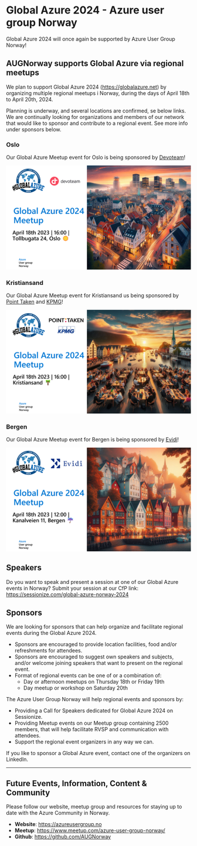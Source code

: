 # Global Azure 2024 - Azure user group Norway

Global Azure 2024 will once again be supported by Azure User Group Norway!

## AUGNorway supports Global Azure via regional meetups

We plan to support Global Azure 2024 (https://globalazure.net) by organizing multiple regional meetups i Norway, during the days of April 18th to April 20th, 2024.

Planning is underway, and several locations are confirmed, se below links. We are continually looking for organizations and members of our network that would like to sponsor and contribute to a regional event. See more info under sponsors below.

### Oslo

Our Global Azure Meetup event for Oslo is being sponsored by [Devoteam](https://www.devoteam.no/)!

[![Global Azure Norway 2024 - Oslo](GlobalAzure2024_Oslo_Devoteam.png "Event information")](https://www.meetup.com/azure-user-group-norway/events/298799519/)

### Kristiansand

Our Global Azure Meetup event for Kristiansand us being sponsored by [Point Taken](https://www.pointtaken.no/) and [KPMG](https://www.kpmg.no)!

[![Global Azure Norway 2024 - Kristiansand](GlobalAzure2024_Kristiansand_Pointtaken_KPMG.png "Event information")](https://www.meetup.com/azure-user-group-norway/events/298799537/)

### Bergen

Our Global Azure Meetup event for Bergen is being sponsored by [Evidi](https://www.evidi.no/)!

[![Global Azure Norway 2024 - Bergen](GlobalAzure2024_Bergen_Evidi.png "Event information")](https://www.meetup.com/azure-user-group-norway/events/298799402/)

## Speakers

Do you want to speak and present a session at one of our Global Azure events in Norway? Submit your session at our CfP link: https://sessionize.com/global-azure-norway-2024

## Sponsors

We are looking for sponsors that can help organize and facilitate regional events during the Global Azure 2024.

* Sponsors are encouraged to provide location facilities, food and/or refreshments for attendees.
* Sponsors are encouraged to suggest own speakers and subjects, and/or welcome joining speakers that want to present on the regional event.
* Format of regional events can be one of or a combination of:
  * Day or afternoon meetups on Thursday 18th or Friday 19th
  * Day meetup or workshop on Saturday 20th

The Azure User Group Norway will help regional events and sponsors by:

* Providing a Call for Speakers dedicated for Global Azure 2024 on Sessionize.
* Providing Meetup events on our Meetup group containing 2500 members, that will help facilitate RVSP and communication with attendees.
* Support the regional event organizers in any way we can.

If you like to sponsor a Global Azure event, contact one of the organizers on LinkedIn.

-------------------------------------------------

## Future Events, Information, Content & Community

Please follow our website, meetup group and resources for staying up to date with the Azure Community in Norway.

* **Website**: https://azureusergroup.no
* **Meetup**: https://www.meetup.com/azure-user-group-norway/
* **Github**: https://github.com/AUGNorway
